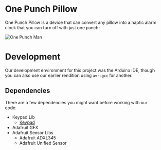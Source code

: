 # One Punch Pillow

One Punch Pillow is a device that can convert any pillow into a haptic alarm clock that you can turn off with just one punch:

![One Punch Man](https://media1.giphy.com/media/arbHBoiUWUgmc/giphy.gif)

# Development

Our development environment for this project was the Arduino IDE, though you can also use our earlier rendition using `avr-gcc` for another.

## Dependencies

There are a few dependencies you might want before working with our code:
* Keypad Lib
    - [Keypad](https://github.com/Chris--A/Keypad)
* Adafruit GFX
* Adafruit Sensor Libs
    - Adafruit ADXL345
    - Adafruit Unified Sensor
